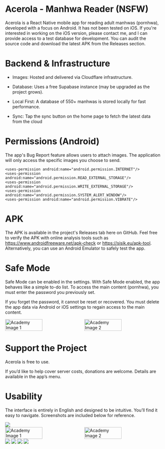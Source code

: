 # Acerola - Manhwa Reader (NSFW)

Acerola is a React Native mobile app for reading adult manhwas (pornhwa), developed with a focus on Android. It has not been tested on iOS. If you're interested in working on the iOS version, please contact me, and I can provide access to a test database for development. You can audit the source code and download the latest APK from the Releases section.

# Backend & Infrastructure

- Images: Hosted and delivered via Cloudflare infrastructure.

- Database: Uses a free Supabase instance (may be upgraded as the project grows).

- Local First: A database of 550+ manhwas is stored locally for fast performance.

- Sync: Tap the sync button on the home page to fetch the latest data from the cloud

# Permissions (Android)

The app's Bug Report feature allows users to attach images. The application will only access the specific images you choose to send.

    <uses-permission android:name="android.permission.INTERNET"/>
    <uses-permission android:name="android.permission.READ_EXTERNAL_STORAGE"/>
    <uses-permission android:name="android.permission.WRITE_EXTERNAL_STORAGE"/>
    <uses-permission android:name="android.permission.SYSTEM_ALERT_WINDOW"/>
    <uses-permission android:name="android.permission.VIBRATE"/>

# APK

The APK is available in the project's Releases tab here on GitHub. Feel free to verify the APK with online analysis tools such as https://www.androidfreeware.net/apk-check or https://sisik.eu/apk-tool. Alternatively, you can use an Android Emulator to safely test the app.

# Safe Mode

Safe Mode can be enabled in the settings. With Safe Mode enabled, the app behaves like a simple to-do list. To access the main content (pornhwa), you must enter the password you previously set.

If you forget the password, it cannot be reset or recovered. You must delete the app data via Android or iOS settings to regain access to the main content.

<div style="display: flex; flex-wrap: wrap; gap: 2%;">
  <img style='max-width: 720px' src="github/images/settings.webp" width="49%" alt="Academy Image 1" />
  <img style='max-width: 720px' src="github/images/todo.webp" width="49%" alt="Academy Image 2" />
</div>

# Support the Project
 
Acerola is free to use.

If you’d like to help cover server costs, donations are welcome. Details are available in the app’s menu.

# Usability

The interface is entirely in English and designed to be intuitive. You’ll find it easy to navigate. Screenshots are included below for reference.

<img src="github/images/home.webp" style='max-width: 720px' />

<div style="display: flex; flex-wrap: wrap; gap: 2%;">
  <img style='max-width: 720px' src="github/images/academy.webp" width="49%" alt="Academy Image 1" />
  <img style='max-width: 720px' src="github/images/academy2.webp" width="49%" alt="Academy Image 2" />
</div>

<img src="github/images/library.webp" style='max-width: 720px' />

<img src="github/images/chapter.webp" style='max-width: 720px' />

<img src="github/images/menu.webp" style='max-width: 720px' />

<img src="github/images/random.webp" style='max-width: 720px' />